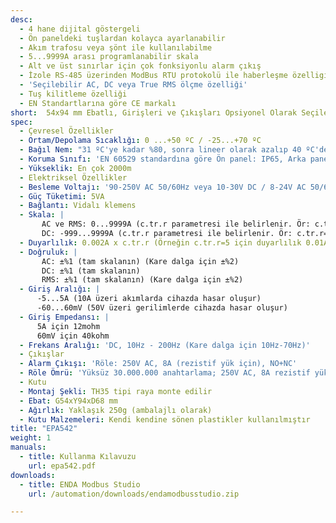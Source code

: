 ```yaml
---
desc:
  - 4 hane dijital göstergeli
  - Ön paneldeki tuşlardan kolayca ayarlanabilir
  - Akım trafosu veya şönt ile kullanılabilme
  - 5...9999A arası programlanabilir skala
  - Alt ve üst sınırlar için çok fonksiyonlu alarm çıkış
  - İzole RS-485 üzerinden ModBus RTU protokolü ile haberleşme özelligi
  - 'Seçilebilir AC, DC veya True RMS ölçme özelliği'
  - Tuş kilitleme özelliği
  - EN Standartlarına göre CE markalı
short:  54x94 mm Ebatlı, Girişleri ve Çıkışları Opsiyonel Olarak Seçilebilen Ampermetre
spec:
  - Çevresel Özellikler
  - Ortam/Depolama Sıcaklığı: 0 ...+50 ºC / -25...+70 ºC
  - Bağıl Nem: "31 ºC'ye kadar %80, sonra lineer olarak azalıp 40 ºC'de %50'ye düşen nemde çalışır"
  - Koruma Sınıfı: 'EN 60529 standardına göre Ön panel: IP65, Arka panel: IP20'
  - Yükseklik: En çok 2000m
  - Elektriksel Özellikler
  - Besleme Voltajı: '90-250V AC 50/60Hz veya 10-30V DC / 8-24V AC 50/60Hz'
  - Güç Tüketimi: 5VA
  - Bağlantı: Vidalı klemens
  - Skala: |
       AC ve RMS: 0...9999A (c.tr.r parametresi ile belirlenir. Ör: c.tr.r=5 için skala 0...5A)
       DC: -999...9999A (c.tr.r parametresi ile belirlenir. Ör: c.tr.r=5 için skala -5...5A)
  - Duyarlılık: 0.002A x c.tr.r (Örneğin c.tr.r=5 için duyarlılık 0.01A)
  - Doğruluk: |
       AC: ±%1 (tam skalanın) (Kare dalga için ±%2)
       DC: ±%1 (tam skalanın)
       RMS: ±%1 (tam skalanın) (Kare dalga için ±%2)
  - Giriş Aralığı: |
      -5...5A (10A üzeri akımlarda cihazda hasar oluşur)
      -60...60mV (50V üzeri gerilimlerde cihazda hasar oluşur)
  - Giriş Empedansı: |
      5A için 12mohm
      60mV için 40kohm
  - Frekans Aralığı: 'DC, 10Hz - 200Hz (Kare dalga için 10Hz-70Hz)'
  - Çıkışlar
  - Alarm Çıkışı: 'Röle: 250V AC, 8A (rezistif yük için), NO+NC'
  - Röle Ömrü: 'Yüksüz 30.000.000 anahtarlama; 250V AC, 8A rezistif yükte 100.000 anahtarlama'
  - Kutu
  - Montaj Şekli: TH35 tipi raya monte edilir
  - Ebat: G54xY94xD68 mm
  - Ağırlık: Yaklaşık 250g (ambalajlı olarak)
  - Kutu Malzemeleri: Kendi kendine sönen plastikler kullanılmıştır
title: "EPA542"
weight: 1
manuals:
  - title: Kullanma Kılavuzu
    url: epa542.pdf
downloads:
  - title: ENDA Modbus Studio
    url: /automation/downloads/endamodbusstudio.zip

---
```

